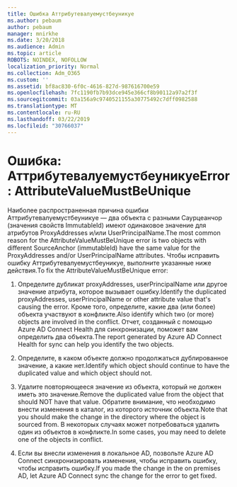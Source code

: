 ```yaml
---
title: Ошибка Аттрибутевалуемустбеуникуе
ms.author: pebaum
author: pebaum
manager: mnirkhe
ms.date: 3/20/2018
ms.audience: Admin
ms.topic: article
ROBOTS: NOINDEX, NOFOLLOW
localization_priority: Normal
ms.collection: Adm_O365
ms.custom: ''
ms.assetid: bf8ac830-6f0c-4616-827d-987616700e59
ms.openlocfilehash: 7fc1190fb7b93dce945e366cf8b90112a97a2f3f
ms.sourcegitcommit: 03a156a9c9740521155a30775492c7dff0982588
ms.translationtype: MT
ms.contentlocale: ru-RU
ms.lasthandoff: 03/22/2019
ms.locfileid: "30766037"
---
```

# <a name="error-attributevaluemustbeunique"></a><span data-ttu-id="a0fbe-102">Ошибка: Аттрибутевалуемустбеуникуе</span><span class="sxs-lookup"><span data-stu-id="a0fbe-102">Error: AttributeValueMustBeUnique</span></span>

<span data-ttu-id="a0fbe-103">Наиболее распространенная причина ошибки Аттрибутевалуемустбеуникуе — два объекта с разными Саурцеанчор (значения свойств ImmutableId) имеют одинаковое значение для атрибутов ProxyAddresses и/или UserPrincipalName.</span><span class="sxs-lookup"><span data-stu-id="a0fbe-103">The most common reason for the AttributeValueMustBeUnique error is two objects with different SourceAnchor (immutableId) have the same value for the ProxyAddresses and/or UserPrincipalName attributes.</span></span> <span data-ttu-id="a0fbe-104">Чтобы исправить ошибку Аттрибутевалуемустбеуникуе, выполните указанные ниже действия.</span><span class="sxs-lookup"><span data-stu-id="a0fbe-104">To fix the AttributeValueMustBeUnique error:</span></span>
  
1. <span data-ttu-id="a0fbe-105">Определите дубликат proxyAddresses, userPrincipalName или другое значение атрибута, которое вызывает ошибку.</span><span class="sxs-lookup"><span data-stu-id="a0fbe-105">Identify the duplicated proxyAddresses, userPrincipalName or other attribute value that's causing the error.</span></span> <span data-ttu-id="a0fbe-106">Кроме того, определите, какие два (или более) объекта участвуют в конфликте.</span><span class="sxs-lookup"><span data-stu-id="a0fbe-106">Also identify which two (or more) objects are involved in the conflict.</span></span> <span data-ttu-id="a0fbe-107">Отчет, созданный с помощью Azure AD Connect Health для синхронизации, поможет вам определить два объекта.</span><span class="sxs-lookup"><span data-stu-id="a0fbe-107">The report generated by Azure AD Connect Health for sync can help you identify the two objects.</span></span>
    
2. <span data-ttu-id="a0fbe-108">Определите, в каком объекте должно продолжаться дублированное значение, а какие нет.</span><span class="sxs-lookup"><span data-stu-id="a0fbe-108">Identify which object should continue to have the duplicated value and which object should not.</span></span>
    
3. <span data-ttu-id="a0fbe-109">Удалите повторяющееся значение из объекта, который не должен иметь это значение.</span><span class="sxs-lookup"><span data-stu-id="a0fbe-109">Remove the duplicated value from the object that should NOT have that value.</span></span> <span data-ttu-id="a0fbe-110">Обратите внимание, что необходимо внести изменения в каталог, из которого источник объекта.</span><span class="sxs-lookup"><span data-stu-id="a0fbe-110">Note that you should make the change in the directory where the object is sourced from.</span></span> <span data-ttu-id="a0fbe-111">В некоторых случаях может потребоваться удалить один из объектов в конфликте.</span><span class="sxs-lookup"><span data-stu-id="a0fbe-111">In some cases, you may need to delete one of the objects in conflict.</span></span>
    
4. <span data-ttu-id="a0fbe-112">Если вы внесли изменения в локальное AD, позвольте Azure AD Connect синхронизировать изменения, чтобы исправить ошибку, чтобы исправить ошибку.</span><span class="sxs-lookup"><span data-stu-id="a0fbe-112">If you made the change in the on premises AD, let Azure AD Connect sync the change for the error to get fixed.</span></span>
    

